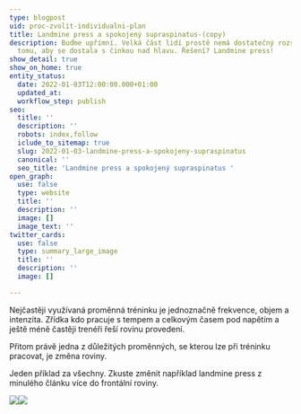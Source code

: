 ```yaml
---
type: blogpost
uid: proc-zvolit-individualni-plan
title: Landmine press a spokojený supraspinatus-(copy)
description: Buďme upřímní. Velká část lidí prostě nemá dostatečný rozsah pohybu k
  tomu, aby se dostala s činkou nad hlavu. Řešení? Landmine press!
show_detail: true
show_on_home: true
entity_status:
  date: 2022-01-03T12:00:00.000+01:00
  updated_at: 
  workflow_step: publish
seo:
  title: ''
  description: ''
  robots: index,follow
  iclude_to_sitemap: true
  slug: 2022-01-03-landmine-press-a-spokojeny-supraspinatus
  canonical: ''
  seo_title: 'Landmine press a spokojený supraspinatus '
open_graph:
  use: false
  type: website
  title: ''
  description: ''
  image: []
  image_text: ''
twitter_cards:
  use: false
  type: summary_large_image
  title: ''
  description: ''
  image: []

---
```

Nejčastěji využívaná proměnná tréninku je jednoznačně frekvence, objem a intenzita. Zřídka kdo pracuje s tempem a celkovým časem pod napětím a ještě méně častěji trenéři řeší rovinu provedení.

Přitom právě jedna z důležitých proměnných, se kterou lze při tréninku pracovat, je změna roviny.

Jeden příklad za všechny. Zkuste změnit například landmine press z minulého článku více do frontální roviny.

![](/assets/uploads/29313ec4-a3ea-4d86-ad3a-bed566a9e094.jpeg)![](/assets/uploads/4313c2c6-8b7f-4af2-b9aa-c9ec625d8ac4_1_201_a.jpeg)